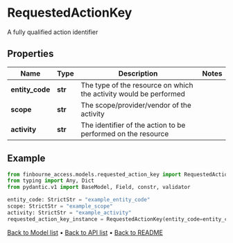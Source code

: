 # RequestedActionKey

A fully qualified action identifier
## Properties
Name | Type | Description | Notes
------------ | ------------- | ------------- | -------------
**entity_code** | **str** | The type of the resource on which the activity would be performed | 
**scope** | **str** | The scope/provider/vendor of the activity | 
**activity** | **str** | The identifier of the action to be performed on the resource | 
## Example

```python
from finbourne_access.models.requested_action_key import RequestedActionKey
from typing import Any, Dict
from pydantic.v1 import BaseModel, Field, constr, validator

entity_code: StrictStr = "example_entity_code"
scope: StrictStr = "example_scope"
activity: StrictStr = "example_activity"
requested_action_key_instance = RequestedActionKey(entity_code=entity_code, scope=scope, activity=activity)

```

[Back to Model list](../README.md#documentation-for-models) &#8226; [Back to API list](../README.md#documentation-for-api-endpoints) &#8226; [Back to README](../README.md)

